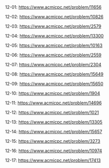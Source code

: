 12-01: <https://www.acmicpc.net/problem/11656> 

12-02: <https://www.acmicpc.net/problem/10826> 

12-03: <https://www.acmicpc.net/problem/2579> 

12-04: <https://www.acmicpc.net/problem/13300> 

12-05: <https://www.acmicpc.net/problem/10163> 

12-06: <https://www.acmicpc.net/problem/2559> 

12-07: <https://www.acmicpc.net/problem/2304> 

12-08: <https://www.acmicpc.net/problem/15649> 

12-09: <https://www.acmicpc.net/problem/15650> 

12-10: <https://www.acmicpc.net/problem/1904> 

12-11: <https://www.acmicpc.net/problem/14696> 

12-12: <https://www.acmicpc.net/problem/1021> 

12-13: <https://www.acmicpc.net/problem/13305> 

12-14: <https://www.acmicpc.net/problem/15657> 

12-15: <https://www.acmicpc.net/problem/3273> 

12-16: <https://www.acmicpc.net/problem/10974> 

12-17: <https://www.acmicpc.net/problem/17413> 


